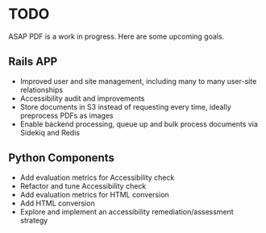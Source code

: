 # TODO

ASAP PDF is a work in progress. Here are some upcoming goals.

## Rails APP
* Improved user and site management, including many to many user-site relationships
* Accessibility audit and improvements
* Store documents in S3 instead of requesting every time, ideally preprocess PDFs as images
* Enable backend processing, queue up and bulk process documents via Sidekiq and Redis

## Python Components
* Add evaluation metrics for Accessibility check
* Refactor and tune Accessibility check
* Add evaluation metrics for HTML conversion
* Add HTML conversion
* Explore and implement an accessibility remediation/assessment strategy
